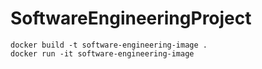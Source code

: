 # SoftwareEngineeringProject


```shell
docker build -t software-engineering-image .
docker run -it software-engineering-image

```